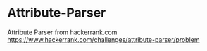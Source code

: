 # Attribute-Parser
Attribute Parser from hackerrank.com
https://www.hackerrank.com/challenges/attribute-parser/problem
